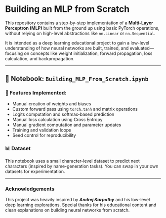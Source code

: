 # Building an MLP from Scratch

This repository contains a step-by-step implementation of a **Multi-Layer Perceptron (MLP)** built from the ground up using basic PyTorch operations, without relying on high-level abstractions like `nn.Linear` or `nn.Sequential`.

It is intended as a deep learning educational project to gain a low-level understanding of how neural networks are built, trained, and evaluated—focusing on concepts like weight initialization, forward propagation, loss calculation, and backpropagation.

---

## 📓 Notebook: `Building_MLP_From_Scratch.ipynb`

### 🧩 Features Implemented:
- Manual creation of weights and biases
- Custom forward pass using `torch.tanh` and matrix operations
- Logits computation and softmax-based prediction
- Manual loss calculation using Cross Entropy
- Manual gradient computation and parameter updates
- Training and validation loops
- Seed control for reproducibility

### 📊 Dataset
This notebook uses a small character-level dataset to predict next characters (inspired by name-generation tasks). You can swap in your own datasets for experimentation.

---

### Acknowledgements

This project was heavily inspired by ***Andrej Karpathy*** and his low-level deep learning explorations. Special thanks for his educational content and clean explanations on building neural networks from scratch.
